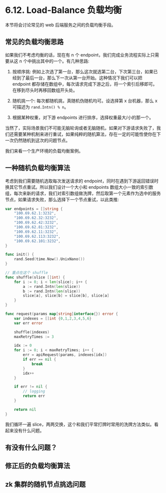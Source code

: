 # 6.12. Load-Balance 负载均衡

本节将会讨论常见的 web 后端服务之间的负载均衡手段。

## 常见的负载均衡思路

如果我们不考虑均衡的话，现在有 n 个 endpoint，我们完成业务流程实际上只需要从这 n 个中挑出其中的一个。有几种思路:

1. 按顺序挑: 例如上次选了第一台，那么这次就选第二台，下次第三台，如果已经到了最后一台，那么下一次从第一台开始。这种情况下我们可以把 endpoint 都存储在数组中，每次请求完成下游之后，将一个索引后移即可。在移到尽头时再移回数组开头处。

2. 随机挑一个: 每次都随机挑，真随机伪随机均可。设选择第 x 台机器，那么 x 可描述为 `rand.Intn() % n`。

3. 根据某种权重，对下游 endpoints 进行排序，选择权重最大/小的那一个。

当然了，实际场景我们不可能无脑轮询或者无脑随机，如果对下游请求失败了，我们还需要某种机制来进行重试，如果纯粹的随机算法，存在一定的可能性使你在下一次仍然随机到这次的问题节点。

我们来看一个生产环境的负载均衡案例。

## 一种随机负载均衡算法

考虑到我们需要随机选取每次发送请求的 endpoint，同时在遇到下游返回错误时换其它节点重试。所以我们设计一个大小和 endpoints 数组大小一致的索引数组，每次来新的请求，我们对索引数组做洗牌，然后取第一个元素作为选中的服务节点，如果请求失败，那么选择下一个节点重试，以此类推:

```go
var endpoints = []string {
    "100.69.62.1:3232",
    "100.69.62.32:3232",
    "100.69.62.42:3232",
    "100.69.62.81:3232",
    "100.69.62.11:3232",
    "100.69.62.113:3232",
    "100.69.62.101:3232",
}

func init() {
    rand.Seed(time.Now().UnixNano())
}

// 重点在这个 shuffle
func shuffle(slice []int) {
    for i := 0; i < len(slice); i++ {
        a := rand.Intn(len(slice))
        b := rand.Intn(len(slice))
        slice[a], slice[b] = slice[b], slice[a]
    }
}

func request(params map[string]interface{}) error {
    var indexes = []int {0,1,2,3,4,5,6}
    var err error

    shuffle(indexes)
    maxRetryTimes := 3

    idx := 0
    for i := 0; i < maxRetryTimes; i++ {
        err = apiRequest(params, indexes[idx])
        if err == nil {
            break
        }
        idx++
    }

    if err != nil {
        // logging
        return err
    }

    return nil
}

```

我们循环一遍 slice，两两交换，这个和我们平常打牌时常用的洗牌方法类似。看起来没有什么问题。

## 有没有什么问题？

## 修正后的负载均衡算法

## zk 集群的随机节点挑选问题
